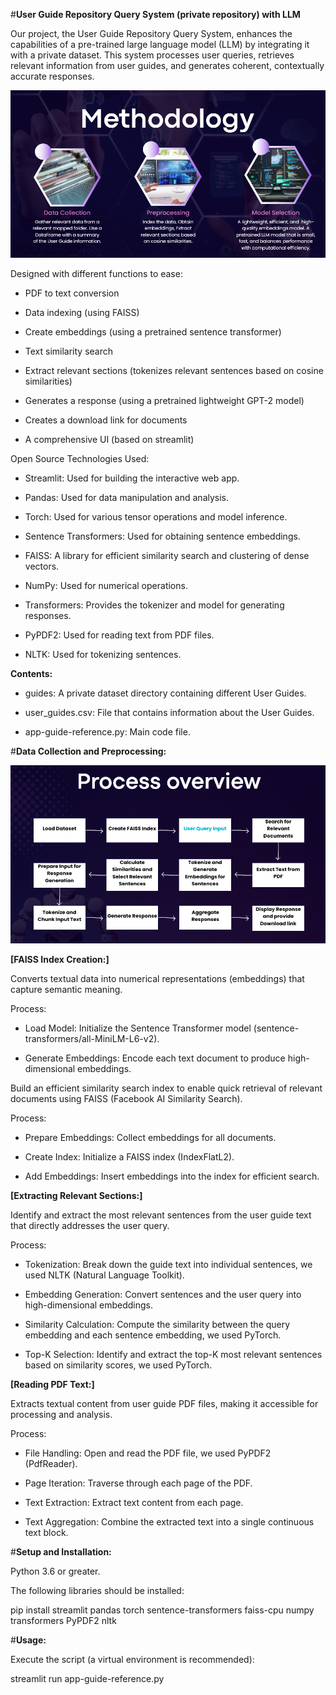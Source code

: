#**User Guide Repository Query System (private repository) with LLM**

Our project, the User Guide Repository Query System, enhances the
capabilities of a pre-trained large language model (LLM) by integrating
it with a private dataset. This system processes user queries, retrieves
relevant information from user guides, and generates coherent,
contextually accurate responses.

![](./image1.png)

Designed with different functions to ease:

-   PDF to text conversion

-   Data indexing (using FAISS)

-   Create embeddings (using a pretrained sentence transformer)

-   Text similarity search

-   Extract relevant sections (tokenizes relevant sentences based on
    cosine similarities)

-   Generates a response (using a pretrained lightweight GPT-2 model)

-   Creates a download link for documents

-   A comprehensive UI (based on streamlit)

Open Source Technologies Used:

-   Streamlit: Used for building the interactive web app.

-   Pandas: Used for data manipulation and analysis.

-   Torch: Used for various tensor operations and model inference.

-   Sentence Transformers: Used for obtaining sentence embeddings.

-   FAISS: A library for efficient similarity search and clustering of
    dense vectors.

-   NumPy: Used for numerical operations.

-   Transformers: Provides the tokenizer and model for generating
    responses.

-   PyPDF2: Used for reading text from PDF files.

-   NLTK: Used for tokenizing sentences.

**Contents:**

-   guides: A private dataset directory containing different User
    Guides.

-   user_guides.csv: File that contains information about the User
    Guides.

-   app-guide-reference.py: Main code file.

#**Data Collection and Preprocessing:**

![](./image2.png)

**[FAISS Index Creation:]**

Converts textual data into numerical representations (embeddings) that
capture semantic meaning.

Process:

-   Load Model: Initialize the Sentence Transformer model
    (sentence-transformers/all-MiniLM-L6-v2).

-   Generate Embeddings: Encode each text document to produce
    high-dimensional embeddings.

Build an efficient similarity search index to enable quick retrieval of
relevant documents using FAISS (Facebook AI Similarity Search).

Process:

-   Prepare Embeddings: Collect embeddings for all documents.

-   Create Index: Initialize a FAISS index (IndexFlatL2).

-   Add Embeddings: Insert embeddings into the index for efficient
    search.

**[Extracting Relevant Sections:]**

Identify and extract the most relevant sentences from the user guide
text that directly addresses the user query.

Process:

-   Tokenization: Break down the guide text into individual sentences,
    we used NLTK (Natural Language Toolkit).

-   Embedding Generation: Convert sentences and the user query into
    high-dimensional embeddings.

-   Similarity Calculation: Compute the similarity between the query
    embedding and each sentence embedding, we used PyTorch.

-   Top-K Selection: Identify and extract the top-K most relevant
    sentences based on similarity scores, we used PyTorch.

**[Reading PDF Text:]**

Extracts textual content from user guide PDF files, making it accessible
for processing and analysis.

Process:

-   File Handling: Open and read the PDF file, we used PyPDF2
    (PdfReader).

-   Page Iteration: Traverse through each page of the PDF.

-   Text Extraction: Extract text content from each page.

-   Text Aggregation: Combine the extracted text into a single
    continuous text block.

#**Setup and Installation:**

Python 3.6 or greater.

The following libraries should be installed:

pip install streamlit pandas torch sentence-transformers faiss-cpu numpy
transformers PyPDF2 nltk

#**Usage:**

Execute the script (a virtual environment is recommended):

streamlit run app-guide-reference.py
